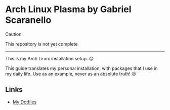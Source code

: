 # Arch Linux Plasma by Gabriel Scaranello

> [!CAUTION]  
> This repository is not yet complete

---

This is my Arch Linux installation setup. 😍

This guide translates my personal installation, with packages that I use in my daily life. Use as an example, never as an absolute truth! 😉


## Links

- [My Dotfiles](https://github.com/gabrielscaranello/dotfiles)
